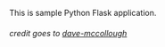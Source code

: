 This is sample Python Flask application.


###### credit goes to [dave-mccollough](https://github.com/dave-mccollough/python_flask_demo)
